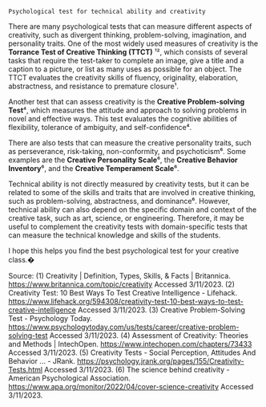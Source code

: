 `Psychological test for technical ability and creativity`

There are many psychological tests that can measure different aspects of creativity, such as divergent thinking, problem-solving, imagination, and personality traits. One of the most widely used measures of creativity is the **Torrance Test of Creative Thinking (TTCT)** ¹², which consists of several tasks that require the test-taker to complete an image, give a title and a caption to a picture, or list as many uses as possible for an object. The TTCT evaluates the creativity skills of fluency, originality, elaboration, abstractness, and resistance to premature closure¹.

Another test that can assess creativity is the **Creative Problem-solving Test**⁴, which measures the attitude and approach to solving problems in novel and effective ways. This test evaluates the cognitive abilities of flexibility, tolerance of ambiguity, and self-confidence⁴.

There are also tests that can measure the creative personality traits, such as perseverance, risk-taking, non-conformity, and psychoticism⁶. Some examples are the **Creative Personality Scale**⁶, the **Creative Behavior Inventory**⁶, and the **Creative Temperament Scale**⁶.

Technical ability is not directly measured by creativity tests, but it can be related to some of the skills and traits that are involved in creative thinking, such as problem-solving, abstractness, and dominance⁶. However, technical ability can also depend on the specific domain and context of the creative task, such as art, science, or engineering. Therefore, it may be useful to complement the creativity tests with domain-specific tests that can measure the technical knowledge and skills of the students.

I hope this helps you find the best psychological test for your creative class.�

Source: 
(1) Creativity | Definition, Types, Skills, & Facts | Britannica. https://www.britannica.com/topic/creativity Accessed 3/11/2023.
(2) Creativity Test: 10 Best Ways To Test Creative Intelligence - Lifehack. https://www.lifehack.org/594308/creativity-test-10-best-ways-to-test-creative-intelligence Accessed 3/11/2023.
(3) Creative Problem-Solving Test - Psychology Today. https://www.psychologytoday.com/us/tests/career/creative-problem-solving-test Accessed 3/11/2023.
(4) Assessment of Creativity: Theories and Methods | IntechOpen. https://www.intechopen.com/chapters/73433 Accessed 3/11/2023.
(5) Creativity Tests - Social Perception, Attitudes And Behavior ... - JRank. https://psychology.jrank.org/pages/155/Creativity-Tests.html Accessed 3/11/2023.
(6) The science behind creativity - American Psychological Association. https://www.apa.org/monitor/2022/04/cover-science-creativity Accessed 3/11/2023.